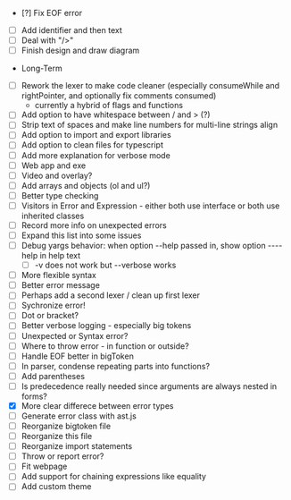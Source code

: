- [?] Fix EOF error
- [ ] Add identifier and then text
- [ ] Deal with "/>"
- [ ] Finish design and draw diagram

- Long-Term
- [ ] Rework the lexer to make code cleaner (especially consumeWhile and rightPointer, and optionally fix comments consumed)
  - currently a hybrid of flags and functions
- [ ] Add option to have whitespace between / and > (?)
- [ ] Strip text of spaces and make line numbers for multi-line strings align
- [ ] Add option to import and export libraries
- [ ] Add option to clean files for typescript
- [ ] Add more explanation for verbose mode
- [ ] Web app and exe
- [ ] Video and overlay?
- [ ] Add arrays and objects (ol and ul?)
- [ ] Better type checking
- [ ] Visitors in Error and Expression - either both use interface or both use inherited classes
-[ ] Record more info on unexpected errors
- [ ] Expand this list into some issues
- [ ] Debug yargs behavior: when option --help passed in, show option ----help in help text
  - [ ] -v does not work but --verbose works
- [ ] More flexible syntax
- [ ] Better error message
- [ ] Perhaps add a second lexer / clean up first lexer
- [ ] Sychronize error!
- [ ] Dot or bracket?
- [ ] Better verbose logging - especially big tokens
- [ ] Unexpected or Syntax error?
- [ ] Where to throw error - in function or outside?
- [ ] Handle EOF better in bigToken
- [ ] In parser, condense repeating parts into functions?
- [ ] Add parentheses 
- [ ] Is predecedence really needed since arguments are always nested in forms?
- [X] More clear differece between error types
- [ ] Generate error class with ast.js
- [ ] Reorganize bigtoken file
- [ ] Reorganize this file
- [ ] Reorganize import statements
- [ ] Throw or report error?
- [ ] Fit webpage
- [ ] Add support for chaining expressions like equality
- [ ] Add custom theme